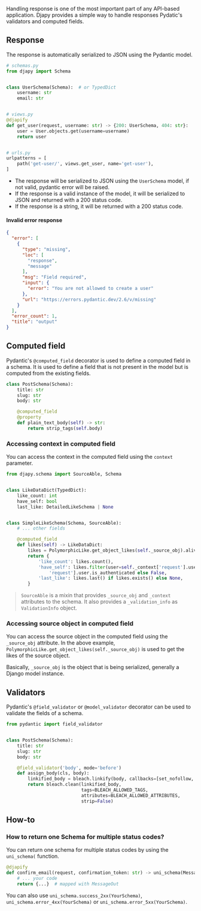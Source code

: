 Handling response is one of the most important part of any API-based application. Djapy provides a simple way to handle
responses
Pydatic's validators and computed fields.

## Response

The response is automatically serialized to JSON using the Pydantic model.

```python
# schemas.py
from djapy import Schema


class UserSchema(Schema):  # or TypedDict
    username: str
    email: str


# views.py
@djapify
def get_user(request, username: str) -> {200: UserSchema, 404: str}:
    user = User.objects.get(username=username)
    return user


# urls.py
urlpatterns = [
    path('get-user/', views.get_user, name='get-user'),
]
```

- The response will be serialized to JSON using the `UserSchema` model, if not valid, pydantic error will be raised.
- If the response is a valid instance of the model, it will be serialized to JSON and returned with a 200 status code.
- If the response is a string, it will be returned with a 200 status code.

#### Invalid error response

```json
{
  "error": [
    {
      "type": "missing",
      "loc": [
        "response",
        "message"
      ],
      "msg": "Field required",
      "input": {
        "error": "You are not allowed to create a user"
      },
      "url": "https://errors.pydantic.dev/2.6/v/missing"
    }
  ],
  "error_count": 1,
  "title": "output"
}
```

## Computed field

Pydantic's `@computed_field` decorator is used to define a computed field in a schema. It is used to define a field that
is not present in the model but is computed from the existing fields.

```python
class PostSchema(Schema):
    title: str
    slug: str
    body: str

    @computed_field
    @property
    def plain_text_body(self) -> str:
        return strip_tags(self.body)
```

### Accessing context in computed field

You can access the context in the computed field using the `context` parameter.

```python
from djapy.schema import SourceAble, Schema


class LikeDataDict(TypedDict):
    like_count: int
    have_self: bool
    last_like: DetailedLikeSchema | None


class SimpleLikeSchema(Schema, SourceAble):
    # ... other fields

    @computed_field
    def likes(self) -> LikeDataDict:
        likes = PolymorphicLike.get_object_likes(self._source_obj).alive()
        return {
            'like_count': likes.count(),
            'have_self': likes.filter(user=self._context['request'].user).exists() if self._context[
                'request'].user.is_authenticated else False,
            'last_like': likes.last() if likes.exists() else None,
        }
```

> `SourceAble` is a mixin that provides `_source_obj` and `_context` attributes to the schema. It also provides a
> `_validation_info` as `ValidationInfo` object.

### Accessing source object in computed field

You can access the source object in the computed field using the `_source_obj` attribute. In the above
example, `PolymorphicLike.get_object_likes(self._source_obj)` is used to get the likes of the source object.

Basically, `_source_obj` is the object that is being serialized, generally a Django model instance.

## Validators

Pydantic's `@field_validator` or `@model_validator` decorator can be used to validate the fields of a schema.

```python
from pydantic import field_validator


class PostSchema(Schema):
    title: str
    slug: str
    body: str

    @field_validator('body', mode='before')
    def assign_body(cls, body):
        linkified_body = bleach.linkify(body, callbacks=[set_nofollow, set_target])
        return bleach.clean(linkified_body,
                            tags=BLEACH_ALLOWED_TAGS,
                            attributes=BLEACH_ALLOWED_ATTRIBUTES,
                            strip=False)
```

## How-to

### How to return one Schema for multiple status codes?

You can return one schema for multiple status codes by using the `uni_schema(` function.

```python
@djapify
def confirm_email(request, confirmation_token: str) -> uni_schema(MessageOut, {200, 400, 422}):
    # ... your code
    return {...}  # mapped with MessageOut
```

You can also use `uni_schema.success_2xx(YourSchema)`, `uni_schema.error_4xx(YourSchema)`
or `uni_schema.error_5xx(YourSchema)`.
